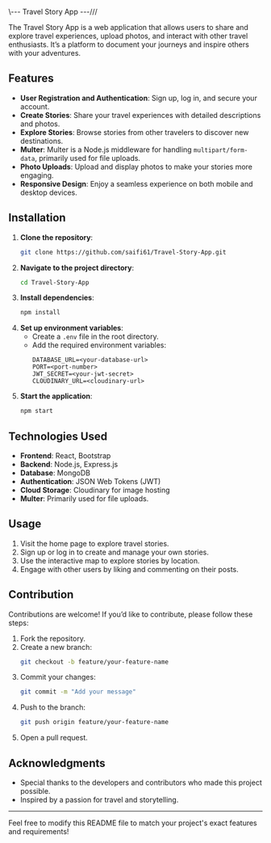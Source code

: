 \\\--- Travel Story App ---///

The Travel Story App is a web application that allows users to share and explore travel experiences, upload photos, and interact with other travel enthusiasts. It’s a platform to document your journeys and inspire others with your adventures.

## Features

- **User Registration and Authentication**: Sign up, log in, and secure your account.
- **Create Stories**: Share your travel experiences with detailed descriptions and photos.
- **Explore Stories**: Browse stories from other travelers to discover new destinations.
- **Multer**: Multer is a Node.js middleware for handling `multipart/form-data`, primarily used for file uploads.
- **Photo Uploads**: Upload and display photos to make your stories more engaging.
- **Responsive Design**: Enjoy a seamless experience on both mobile and desktop devices.

## Installation

1. **Clone the repository**:
   ```bash
   git clone https://github.com/saifi61/Travel-Story-App.git
   ```
2. **Navigate to the project directory**:
   ```bash
   cd Travel-Story-App
   ```
3. **Install dependencies**:
   ```bash
   npm install
   ```
4. **Set up environment variables**:
   - Create a `.env` file in the root directory.
   - Add the required environment variables:
     ```
     DATABASE_URL=<your-database-url>
     PORT=<port-number>
     JWT_SECRET=<your-jwt-secret>
     CLOUDINARY_URL=<cloudinary-url>
     ```
5. **Start the application**:
   ```bash
   npm start
   ```

## Technologies Used

- **Frontend**: React, Bootstrap
- **Backend**: Node.js, Express.js
- **Database**: MongoDB
- **Authentication**: JSON Web Tokens (JWT)
- **Cloud Storage**: Cloudinary for image hosting
- **Multer**: Primarily used for file uploads. 

## Usage

1. Visit the home page to explore travel stories.
2. Sign up or log in to create and manage your own stories.
3. Use the interactive map to explore stories by location.
4. Engage with other users by liking and commenting on their posts.

## Contribution

Contributions are welcome! If you’d like to contribute, please follow these steps:

1. Fork the repository.
2. Create a new branch:
   ```bash
   git checkout -b feature/your-feature-name
   ```
3. Commit your changes:
   ```bash
   git commit -m "Add your message"
   ```
4. Push to the branch:
   ```bash
   git push origin feature/your-feature-name
   ```
5. Open a pull request.

## Acknowledgments

- Special thanks to the developers and contributors who made this project possible.
- Inspired by a passion for travel and storytelling.

---

Feel free to modify this README file to match your project's exact features and requirements!
```
